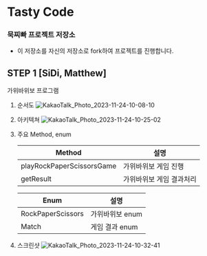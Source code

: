 # Tasty Code

### 묵찌빠 프로젝트 저장소

- 이 저장소를 자신의 저장소로 fork하여 프로젝트를 진행합니다.
  
## STEP 1 [SiDi, Matthew]

가위바위보 프로그램

1. 순서도
    ![KakaoTalk_Photo_2023-11-24-10-08-10](https://github.com/jus1234/ios-rock-scissor-paper/assets/130636633/4e2866b9-a7f7-4da7-9121-d5cec457b4d7)


    
2. 아키텍쳐
    ![KakaoTalk_Photo_2023-11-24-10-25-02](https://github.com/jus1234/ios-rock-scissor-paper/assets/130636633/a0188322-b630-4aa8-88dc-6a06e1983e2f)


    
3. 주요 Method, enum
    
    
    | Method | 설명 |
    | --- | --- |
    | playRockPaperScissorsGame | 가위바위보 게임 진행 |
    | getResult | 가위바위보 게임 결과처리 |
    
    | Enum | 설명 |
    | --- | --- |
    | RockPaperScissors | 가위바위보 enum |
    | Match | 게임 결과 enum |
4. 스크린샷
  ![KakaoTalk_Photo_2023-11-24-10-32-41](https://github.com/jus1234/ios-rock-scissor-paper/assets/130636633/1c0b0ed2-35e5-4987-8d4a-1c049eaa6596)

